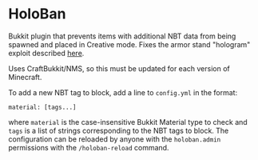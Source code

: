 HoloBan
=======
Bukkit plugin that prevents items with additional NBT data from being spawned and placed in Creative mode. Fixes
the armor stand "hologram" exploit described [here](https://www.spigotmc.org/threads/player-created-holograms-new-exploit-1-10-2.190846/).

Uses CraftBukkit/NMS, so this must be updated for each version of Minecraft.

To add a new NBT tag to block, add a line to `config.yml` in the format:
```
material: [tags...]
```
where `material` is the case-insensitive Bukkit Material type to check and `tags` is a list of strings corresponding to
the NBT tags to block. The configuration can be reloaded by anyone with the `holoban.admin` permissions with the
`/holoban-reload` command.
